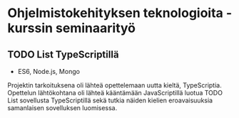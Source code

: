 # Ohjelmistokehityksen teknologioita - kurssin seminaarityö

## TODO List TypeScriptillä
- ES6, Node.js, Mongo

Projektin tarkoituksena oli lähteä opettelemaan uutta kieltä, TypeScriptia. Opettelun lähtökohtana oli lähteä kääntämään JavaScriptillä luotua TODO List sovellusta TypeScriptillä sekä tutkia näiden kielien eroavaisuuksia samanlaisen sovelluksen luomisessa. 

